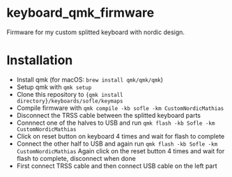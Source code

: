 # keyboard_qmk_firmware
Firmware for my custom splitted keyboard with nordic design.

# Installation
- Install qmk (for macOS: `brew install qmk/qmk/qmk`)
- Setup qmk with `qmk setup`
- Clone this repository to `{qmk install directory}/keyboards/sofle/keymaps`
- Compile firmware with `qmk compile -kb sofle -km CustomNordicMathias`
- Disconnect the TRSS cable between the splitted keyboard parts
- Connnect one of the halves to USB and run `qmk flash -kb Sofle -km CustomNordicMathias`
- Click on reset button on keyboard 4 times and wait for flash to complete
- Connect the other half to USB and again run `qmk flash -kb Sofle -km CustomNordicMathias`
Again click on the reset button 4 times and wait for flash to complete, disconnect when done
- First connect TRSS cable and then connect USB cable on the left part
